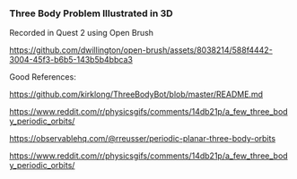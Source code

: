 ### Three Body Problem Illustrated in 3D


Recorded in Quest 2 using Open Brush

https://github.com/dwillington/open-brush/assets/8038214/588f4442-3004-45f3-b6b5-143b5b4bbca3

Good References:

https://github.com/kirklong/ThreeBodyBot/blob/master/README.md

https://www.reddit.com/r/physicsgifs/comments/14db21p/a_few_three_body_periodic_orbits/

https://observablehq.com/@rreusser/periodic-planar-three-body-orbits

https://www.reddit.com/r/physicsgifs/comments/14db21p/a_few_three_body_periodic_orbits/


